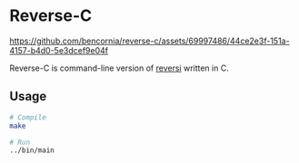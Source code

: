 # Reverse-C

https://github.com/bencornia/reverse-c/assets/69997486/44ce2e3f-151a-4157-b4d0-5e3dcef9e04f

Reverse-C is command-line version of [reversi](https://en.wikipedia.org/wiki/Reversi) written in C.

## Usage

```bash
# Compile
make

# Run
../bin/main
```
